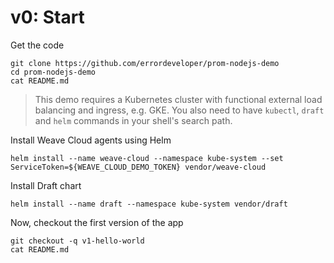
# v0: Start

Get the code
```
git clone https://github.com/errordeveloper/prom-nodejs-demo
cd prom-nodejs-demo
cat README.md
```

> This demo requires a Kubernetes cluster with functional external load balancing and ingress, e.g. GKE. 
> You also need to have `kubectl`, `draft` and `helm` commands in your shell's search path.

Install Weave Cloud agents using Helm

```
helm install --name weave-cloud --namespace kube-system --set ServiceToken=${WEAVE_CLOUD_DEMO_TOKEN} vendor/weave-cloud
```

Install Draft chart
```
helm install --name draft --namespace kube-system vendor/draft
```

Now, checkout the first version of the app
```
git checkout -q v1-hello-world
cat README.md
```
